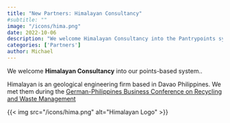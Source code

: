 ```yaml
---
title: "New Partners: Himalayan Consultancy"
#subtitle: ""
image: "/icons/hima.png"
date: 2022-10-06
description: "We welcome Himalayan Consultancy into the Pantrypoints system"
categories: ['Partners']
author: Michael
---
```



We welcome **Himalayan Consultancy** into our points-based system..

Himalayan is an geological engineering firm based in Davao Philippines. We met them during the [German-Philippines Business Conference on Recycling and Waste Management](https://https://events.pantrypoints.com/environment/22-09-27)


{{< img src="/icons/hima.png" alt="Himalayan Logo" >}}


<!-- ## News Media Nest

[News Media Nest](https://nestor.eu.org/) is a freelance news site focusing on events in Metro Manila.

 -->